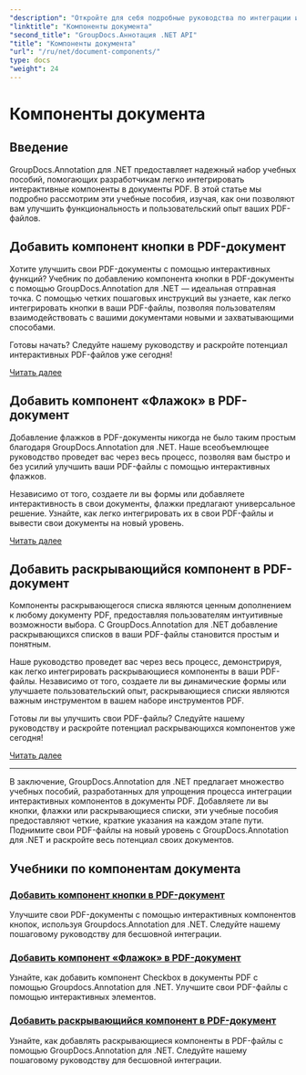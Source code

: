 ```yaml
---
"description": "Откройте для себя подробные руководства по интеграции интерактивных компонентов, таких как кнопки, флажки и раскрывающиеся списки, в PDF-документы с использованием GroupDocs.Annotation .NET."
"linktitle": "Компоненты документа"
"second_title": "GroupDocs.Аннотация .NET API"
"title": "Компоненты документа"
"url": "/ru/net/document-components/"
type: docs
"weight": 24
---
```


# Компоненты документа

## Введение

GroupDocs.Annotation для .NET предоставляет надежный набор учебных пособий, помогающих разработчикам легко интегрировать интерактивные компоненты в документы PDF. В этой статье мы подробно рассмотрим эти учебные пособия, изучая, как они позволяют вам улучшить функциональность и пользовательский опыт ваших PDF-файлов.

## Добавить компонент кнопки в PDF-документ

Хотите улучшить свои PDF-документы с помощью интерактивных функций? Учебник по добавлению компонента кнопки в PDF-документы с помощью GroupDocs.Annotation для .NET — идеальная отправная точка. С помощью четких пошаговых инструкций вы узнаете, как легко интегрировать кнопки в ваши PDF-файлы, позволяя пользователям взаимодействовать с вашими документами новыми и захватывающими способами.

Готовы начать? Следуйте нашему руководству и раскройте потенциал интерактивных PDF-файлов уже сегодня!

[Читать далее](./add-button-component-to-pdf/)

## Добавить компонент «Флажок» в PDF-документ

Добавление флажков в PDF-документы никогда не было таким простым благодаря GroupDocs.Annotation для .NET. Наше всеобъемлющее руководство проведет вас через весь процесс, позволяя вам быстро и без усилий улучшить ваши PDF-файлы с помощью интерактивных флажков.

Независимо от того, создаете ли вы формы или добавляете интерактивность в свои документы, флажки предлагают универсальное решение. Узнайте, как легко интегрировать их в свои PDF-файлы и вывести свои документы на новый уровень.

[Читать далее](./add-checkbox-component-to-pdf/)

## Добавить раскрывающийся компонент в PDF-документ

Компоненты раскрывающегося списка являются ценным дополнением к любому документу PDF, предоставляя пользователям интуитивные возможности выбора. С GroupDocs.Annotation для .NET добавление раскрывающихся списков в ваши PDF-файлы становится простым и понятным.

Наше руководство проведет вас через весь процесс, демонстрируя, как легко интегрировать раскрывающиеся компоненты в ваши PDF-файлы. Независимо от того, создаете ли вы динамические формы или улучшаете пользовательский опыт, раскрывающиеся списки являются важным инструментом в вашем наборе инструментов PDF.

Готовы ли вы улучшить свои PDF-файлы? Следуйте нашему руководству и раскройте потенциал раскрывающихся компонентов уже сегодня!

[Читать далее](./add-dropdown-component-to-pdf/)

---

В заключение, GroupDocs.Annotation для .NET предлагает множество учебных пособий, разработанных для упрощения процесса интеграции интерактивных компонентов в документы PDF. Добавляете ли вы кнопки, флажки или раскрывающиеся списки, эти учебные пособия предоставляют четкие, краткие указания на каждом этапе пути. Поднимите свои PDF-файлы на новый уровень с GroupDocs.Annotation для .NET и раскройте весь потенциал своих документов.
## Учебники по компонентам документа
### [Добавить компонент кнопки в PDF-документ](./add-button-component-to-pdf/)
Улучшите свои PDF-документы с помощью интерактивных компонентов кнопок, используя Groupdocs.Annotation для .NET. Следуйте нашему пошаговому руководству для бесшовной интеграции.
### [Добавить компонент «Флажок» в PDF-документ](./add-checkbox-component-to-pdf/)
Узнайте, как добавить компонент Checkbox в документы PDF с помощью Groupdocs.Annotation для .NET. Улучшите свои PDF-файлы с помощью интерактивных элементов.
### [Добавить раскрывающийся компонент в PDF-документ](./add-dropdown-component-to-pdf/)
Узнайте, как добавлять раскрывающиеся компоненты в PDF-файлы с помощью GroupDocs.Annotation для .NET. Следуйте нашему пошаговому руководству для бесшовной интеграции.
